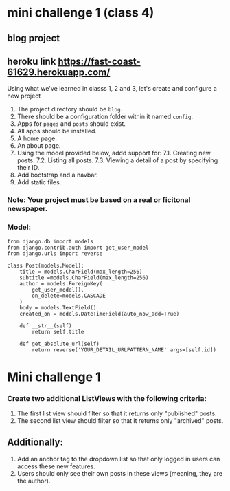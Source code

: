 # mini challenge 1 (class 4)

## blog project

## heroku link https://fast-coast-61629.herokuapp.com/
Using what we've learned in classs 1, 2 and 3, let's create and configure a new project

1. The project directory should be `blog`.
2. There should be a configuration folder within it named `config`.
3. Apps for `pages` and `posts` should exist.
4. All apps should be installed.
5. A home page.
6. An about page.
7. Using the model provided below, addd support for:
    7.1. Creating new posts.
    7.2. Listing all posts.
    7.3. Viewing a detail of a post by specifying their ID.
8. Add bootstrap and a navbar.
9. Add static files.

### Note: Your project must be based on a real or ficitonal newspaper.

### Model:

```
from django.db import models
from django.contrib.auth import get_user_model
from django.urls import reverse

class Post(models.Model):
    title = models.CharField(max_length=256)
    subtitle =models.CharField(max_length=256)
    author = models.ForeignKey(
        get_user_model(),
        on_delete=models.CASCADE
    )
    body = models.TextField()
    created_on = models.DateTimeField(auto_now_add=True)

    def __str__(self)
        return self.title

    def get_absolute_url(self)
        return reverse('YOUR_DETAIL_URLPATTERN_NAME' args=[self.id])

```  

# Mini challenge 1

### Create two additional ListViews with the following criteria:
1. The first list view should filter so that it returns only "published" posts.
2. The second list view should filter so that it returns only "archived" posts.


## Additionally:
1. Add an anchor tag to the dropdown list so that only logged in users can access these new features.
2. Users should only see their own posts in these views (meaning, they are the author).
